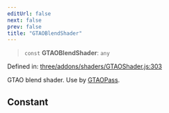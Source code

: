 ```yaml
---
editUrl: false
next: false
prev: false
title: "GTAOBlendShader"
---
```


> `const` **GTAOBlendShader**: `any`

Defined in: [three/addons/shaders/GTAOShader.js:303](https://github.com/DefinitelyMaybe/three-i18n/blob/fa57b79433d1c349ffb23a78727299c8d4190136/three/addons/shaders/GTAOShader.js#L303)

GTAO blend shader. Use by [GTAOPass](/addons/classes/gtaopass/).

## Constant
